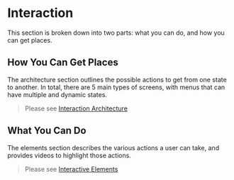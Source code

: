 # Interaction

This section is broken down into two parts: what you can do, and how you can get places.

## How You Can Get Places
The architecture section outlines the possible actions to get from one state to another. In total, there are 5 main types of screens, with menus that can have multiple and dynamic states.

> Please see [Interaction Architecture](interactionArchitecture.md)

## What You Can Do
The elements section describes the various actions a user can take, and provides videos to highlight those actions.

> Please see [Interactive Elements](interactiveElements.md)